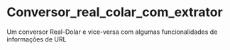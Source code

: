 # Conversor_real_colar_com_extrator
Um conversor Real-Dolar e vice-versa com algumas funcionalidades de informações de URL
